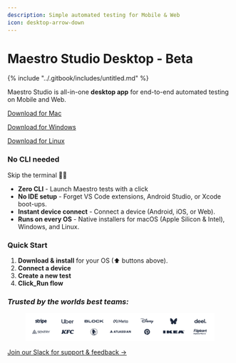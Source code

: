```yaml
---
description: Simple automated testing for Mobile & Web
icon: desktop-arrow-down
---
```


# Maestro Studio Desktop - Beta

{% include "../.gitbook/includes/untitled.md" %}

Maestro Studio is all-in-one **desktop app** for end-to-end automated testing on Mobile and Web.

<a href="https://github.com/mobile-dev-inc/maestro-studio/releases/download/v0.4.1/Maestro-Studio-mac-universal-0.4.1.dmg" class="button primary">Download for Mac</a>

<a href="https://github.com/mobile-dev-inc/maestro-studio/releases/download/v0.4.1/win-Maestro-Studio-x64-0.4.1-setup.exe" class="button primary">Download for Windows</a>

<a href="https://github.com/mobile-dev-inc/maestro-studio/releases/download/v0.4.1/linux-Maestro-Studio-x86_64-0.4.1.AppImage" class="button primary">Download for Linux</a>

### No CLI needed <a href="#b415" id="b415"></a>

Skip the terminal 🙅‍♂️

* **Zero CLI** - Launch Maestro tests with a click
* **No IDE setup** - Forget VS Code extensions, Android Studio, or Xcode boot-ups.
* **Instant device connect** - Connect a device (Android, iOS, or Web).
* **Runs on every OS** - Native installers for macOS (Apple Silicon & Intel), Windows, and Linux.&#x20;

### Quick Start <a href="#id-2508" id="id-2508"></a>

1. **Download & install** for your OS (⬆ buttons above).
2. **Connect a device**&#x20;
3. **Create a new test**
4. **Click\_Run flow**

### _Trusted by the worlds best teams:_

<figure><picture><source srcset="../.gitbook/assets/Untitled design (1).png" media="(prefers-color-scheme: dark)"><img src="../.gitbook/assets/Screenshot 2025-06-16 at 12.18.54 - Editado.png" alt=""></picture><figcaption></figcaption></figure>

<a href="https://mobile-dev-inc.slack.com/archives/C08M8B56HR8" class="button primary">Join our Slack for support &#x26; feedback →</a>
